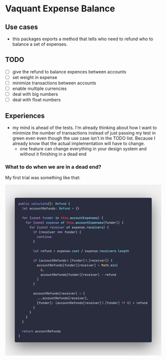 # Vaquant Expense Balance

## Use cases

- this packages exports a method that tells who need to refund who to balance a set of expenses.

## TODO

- [ ] give the refund to balance expences between accounts
- [ ] set weight in expense
- [ ] minimize transactions between accounts
- [ ] enable multiple currencies
- [ ] deal with big numbers
- [ ] deal with float numbers

## Experiences

- my mind is ahead of the tests. I'm already thinking about how I want to minimize the number of transactions instead of just passing my test in green even even though the use case isn't in the TODO list. Because I already know that the actual implementation will have to change.
  - one feature can change everything in your design system and without it finishing in a dead end

### What to do when we are in a dead end?

My first trial was something like that:

![first trial](docs/first-trial.png)
